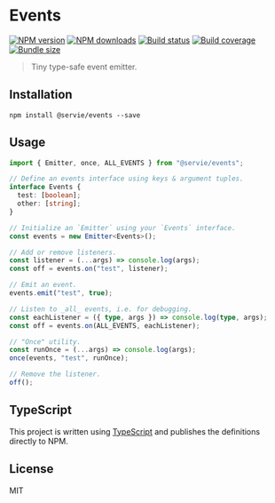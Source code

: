 # Events

[![NPM version][npm-image]][npm-url]
[![NPM downloads][downloads-image]][downloads-url]
[![Build status][build-image]][build-url]
[![Build coverage][coverage-image]][coverage-url]
[![Bundle size][bundlephobia-image]][bundlephobia-url]

> Tiny type-safe event emitter.

## Installation

```
npm install @servie/events --save
```

## Usage

```ts
import { Emitter, once, ALL_EVENTS } from "@servie/events";

// Define an events interface using keys & argument tuples.
interface Events {
  test: [boolean];
  other: [string];
}

// Initialize an `Emitter` using your `Events` interface.
const events = new Emitter<Events>();

// Add or remove listeners.
const listener = (...args) => console.log(args);
const off = events.on("test", listener);

// Emit an event.
events.emit("test", true);

// Listen to _all_ events, i.e. for debugging.
const eachListener = ({ type, args }) => console.log(type, args);
const off = events.on(ALL_EVENTS, eachListener);

// "Once" utility.
const runOnce = (...args) => console.log(args);
once(events, "test", runOnce);

// Remove the listener.
off();
```

## TypeScript

This project is written using [TypeScript](https://github.com/Microsoft/TypeScript) and publishes the definitions directly to NPM.

## License

MIT

[npm-image]: https://img.shields.io/npm/v/@servie/events
[npm-url]: https://npmjs.org/package/@servie/events
[downloads-image]: https://img.shields.io/npm/dm/@servie/events
[downloads-url]: https://npmjs.org/package/@servie/events
[build-image]: https://img.shields.io/github/workflow/status/serviejs/events/CI/main
[build-url]: https://github.com/serviejs/events/actions/workflows/ci.yml?query=branch%3Amain
[coverage-image]: https://img.shields.io/codecov/c/gh/serviejs/events
[coverage-url]: https://codecov.io/gh/serviejs/events
[bundlephobia-image]: https://img.shields.io/bundlephobia/minzip/@servie/events.svg
[bundlephobia-url]: https://bundlephobia.com/result?p=@servie/events
